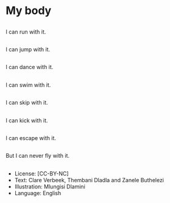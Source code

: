 # My body

##
I can run with it.

##
I can jump with it.

##
I can dance with it.

##
I can swim with it.

##
I can skip with it.

##
I can kick with it.

##
I can escape with it.

##
But I can never fly with
it.

##
* License: [CC-BY-NC]
* Text: Clare Verbeek, Thembani Dladla and Zanele Buthelezi
* Illustration: Mlungisi Dlamini
* Language: English
